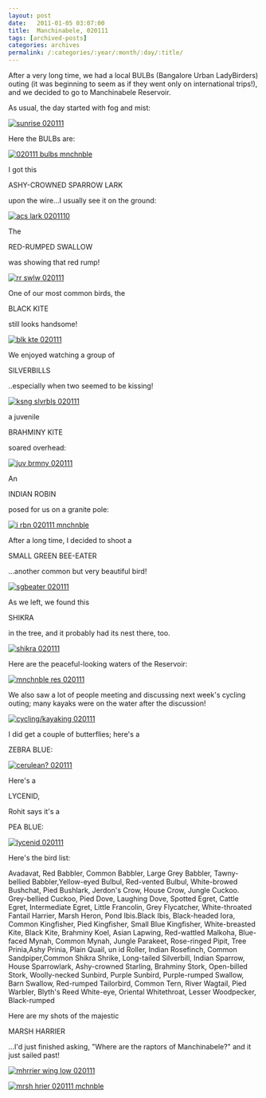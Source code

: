 ```yaml
---
layout: post
date:	2011-01-05 03:07:00
title:  Manchinabele, 020111
tags: [archived-posts]
categories: archives
permalink: /:categories/:year/:month/:day/:title/
---
```

After a very long time, we had a local BULBs (Bangalore Urban LadyBirders) outing (it was beginning to seem as if they went only on international trips!), and we decided to go to Manchinabele Reservoir.

As usual, the day started with fog and mist:

<a href="http://s1142.photobucket.com/albums/n602/Deepapctrsglr/?action=view&amp;current=IMG_9735.jpg" target="_blank"><img src="http://i1142.photobucket.com/albums/n602/Deepapctrsglr/IMG_9735.jpg" border="0" alt="sunrise 020111"></a>

<lj-cut text="some more images">


Here the BULBs are:

<a href="http://s1142.photobucket.com/albums/n602/Deepapctrsglr/?action=view&amp;current=IMG_9724.jpg" target="_blank"><img src="http://i1142.photobucket.com/albums/n602/Deepapctrsglr/IMG_9724.jpg" border="0" alt="020111 bulbs mnchnble"></a>

I got this

ASHY-CROWNED SPARROW LARK

upon the wire...I usually see it on the ground:

<a href="http://s1142.photobucket.com/albums/n602/Deepapctrsglr/?action=view&amp;current=IMG_8531.jpg" target="_blank"><img src="http://i1142.photobucket.com/albums/n602/Deepapctrsglr/IMG_8531.jpg" border="0" alt="acs lark 0201110"></a>

The

RED-RUMPED SWALLOW

 was showing that red rump!

<a href="http://s1142.photobucket.com/albums/n602/Deepapctrsglr/?action=view&amp;current=IMG_8544.jpg" target="_blank"><img src="http://i1142.photobucket.com/albums/n602/Deepapctrsglr/IMG_8544.jpg" border="0" alt="rr swlw 020111"></a>

One of our most common birds, the 

BLACK KITE

still looks handsome!


<a href="http://s1142.photobucket.com/albums/n602/Deepapctrsglr/?action=view&amp;current=IMG_8554.jpg" target="_blank"><img src="http://i1142.photobucket.com/albums/n602/Deepapctrsglr/IMG_8554.jpg" border="0" alt="blk kte 020111"></a>


We enjoyed watching a group of 

SILVERBILLS

..especially when two seemed to be kissing!

<a href="http://s1142.photobucket.com/albums/n602/Deepapctrsglr/?action=view&amp;current=IMG_8569-1.jpg" target="_blank"><img src="http://i1142.photobucket.com/albums/n602/Deepapctrsglr/IMG_8569-1.jpg" border="0" alt="ksng slvrbls 020111"></a>


a juvenile

BRAHMINY KITE

soared overhead:

<a href="http://s1142.photobucket.com/albums/n602/Deepapctrsglr/?action=view&amp;current=IMG_8593.jpg" target="_blank"><img src="http://i1142.photobucket.com/albums/n602/Deepapctrsglr/IMG_8593.jpg" border="0" alt="juv brmny 020111"></a>


An

INDIAN ROBIN

posed for us on a granite pole:

<a href="http://s1142.photobucket.com/albums/n602/Deepapctrsglr/?action=view&amp;current=IMG_8599.jpg" target="_blank"><img src="http://i1142.photobucket.com/albums/n602/Deepapctrsglr/IMG_8599.jpg" border="0" alt="i rbn 020111 mnchnble"></a>

After a long time, I decided to shoot a

SMALL GREEN BEE-EATER

...another common but very beautiful bird!

<a href="http://s1142.photobucket.com/albums/n602/Deepapctrsglr/?action=view&amp;current=IMG_8595.jpg" target="_blank"><img src="http://i1142.photobucket.com/albums/n602/Deepapctrsglr/IMG_8595.jpg" border="0" alt="sgbeater 020111"></a>


As we left, we found this 

SHIKRA

in the tree, and it probably had its nest there, too.

<a href="http://s1142.photobucket.com/albums/n602/Deepapctrsglr/?action=view&amp;current=IMG_8604.jpg" target="_blank"><img src="http://i1142.photobucket.com/albums/n602/Deepapctrsglr/IMG_8604.jpg" border="0" alt="shikra 020111"></a>

Here are the peaceful-looking waters of the Reservoir:


<a href="http://s1142.photobucket.com/albums/n602/Deepapctrsglr/?action=view&amp;current=IMG_9751.jpg" target="_blank"><img src="http://i1142.photobucket.com/albums/n602/Deepapctrsglr/IMG_9751.jpg" border="0" alt="mnchnble res 020111"></a>


We also saw a lot of people meeting and discussing next week's cycling outing; many kayaks were on the water after the discussion!


<a href="http://s1142.photobucket.com/albums/n602/Deepapctrsglr/?action=view&amp;current=IMG_9752.jpg" target="_blank"><img src="http://i1142.photobucket.com/albums/n602/Deepapctrsglr/IMG_9752.jpg" border="0" alt="cycling/kayaking 020111"></a>


I did get a couple of butterflies; here's a

ZEBRA BLUE:

<a href="http://s1142.photobucket.com/albums/n602/Deepapctrsglr/?action=view&amp;current=IMG_9745.jpg" target="_blank"><img src="http://i1142.photobucket.com/albums/n602/Deepapctrsglr/IMG_9745.jpg" border="0" alt="cerulean? 020111"></a>

Here's a 

LYCENID, 

Rohit says it's a 

PEA BLUE:



<a href="http://s1142.photobucket.com/albums/n602/Deepapctrsglr/?action=view&amp;current=IMG_9757.jpg" target="_blank"><img src="http://i1142.photobucket.com/albums/n602/Deepapctrsglr/IMG_9757.jpg" border="0" alt="lycenid 020111"></a>

Here's the bird list:

Avadavat, Red
Babbler, Common
Babbler, Large Grey
Babbler, Tawny-bellied
Babbler,Yellow-eyed
Bulbul, Red-vented
Bulbul, White-browed
Bushchat, Pied
Bushlark, Jerdon's
Crow, House
Crow, Jungle
Cuckoo. Grey-bellied
Cuckoo, Pied
Dove, Laughing
Dove, Spotted
Egret, Cattle
Egret, Intermediate
Egret, Little
Francolin, Grey
Flycatcher, White-throated Fantail
Harrier, Marsh
Heron, Pond
Ibis.Black
Ibis, Black-headed
Iora, Common
Kingfisher, Pied
Kingfisher, Small Blue
Kingfisher, White-breasted
Kite, Black
Kite, Brahminy
Koel, Asian
Lapwing, Red-wattled
Malkoha, Blue-faced
Mynah, Common
Mynah, Jungle
Parakeet, Rose-ringed
Pipit, Tree
Prinia,Ashy
Prinia, Plain
Quail, un id
Roller, Indian
Rosefinch, Common
Sandpiper,Common
Shikra
Shrike, Long-tailed
Silverbill, Indian
Sparrow, House
Sparrowlark, Ashy-crowned
Starling, Brahminy
Stork, Open-billed
Stork, Woolly-necked
Sunbird, Purple
Sunbird, Purple-rumped
Swallow, Barn
Swallow, Red-rumped
Tailorbird, Common
Tern, River
Wagtail, Pied
Warbler, Blyth's Reed
White-eye, Oriental
Whitethroat, Lesser
Woodpecker, Black-rumped


</lj-cut>

Here are my shots of the majestic

MARSH HARRIER

...I'd just finished asking, "Where are the raptors of Manchinabele?" and it just sailed past!


<a href="http://s1142.photobucket.com/albums/n602/Deepapctrsglr/?action=view&amp;current=IMG_8577.jpg" target="_blank"><img src="http://i1142.photobucket.com/albums/n602/Deepapctrsglr/IMG_8577.jpg" border="0" alt="mhrrier wing low 020111"></a>


<a href="http://s1142.photobucket.com/albums/n602/Deepapctrsglr/?action=view&amp;current=IMG_8578.jpg" target="_blank"><img src="http://i1142.photobucket.com/albums/n602/Deepapctrsglr/IMG_8578.jpg" border="0" alt="mrsh hrier 020111 mchnble"></a>
